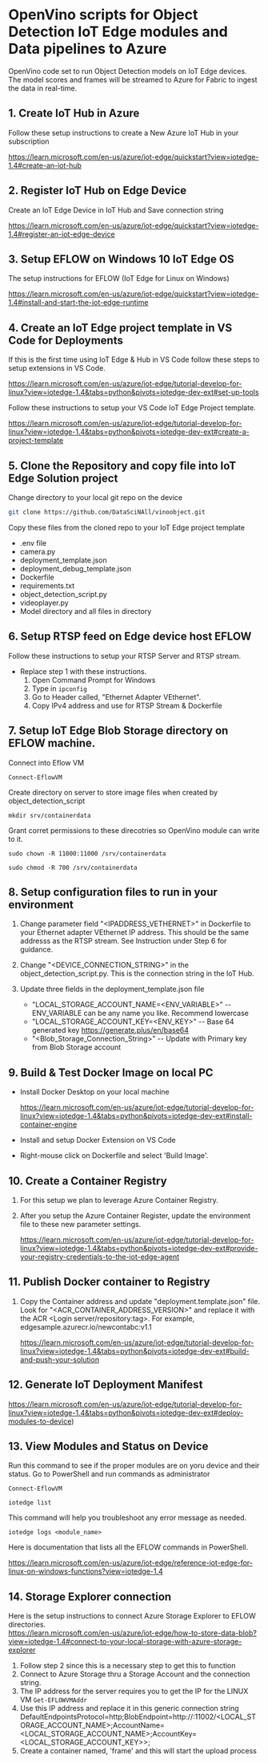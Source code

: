 # OpenVino scripts for Object Detection IoT Edge modules and Data pipelines to Azure

OpenVino code set to run Object Detection models on IoT Edge devices.  The model scores and frames will be streamed to Azure for Fabric to ingest the data in real-time.

## 1. Create IoT Hub in Azure

Follow these setup instructions to create a New Azure IoT Hub in your subscription

https://learn.microsoft.com/en-us/azure/iot-edge/quickstart?view=iotedge-1.4#create-an-iot-hub

## 2. Register IoT Hub on Edge Device

Create an IoT Edge Device in IoT Hub and Save connection string

https://learn.microsoft.com/en-us/azure/iot-edge/quickstart?view=iotedge-1.4#register-an-iot-edge-device 

## 3. Setup EFLOW on Windows 10 IoT Edge OS

 The setup instructions for EFLOW (IoT Edge for Linux on Windows)

 https://learn.microsoft.com/en-us/azure/iot-edge/quickstart?view=iotedge-1.4#install-and-start-the-iot-edge-runtime

## 4. Create an IoT Edge project template in VS Code for Deployments

 If this is the first time using IoT Edge & Hub in VS Code follow these steps to setup extensions in VS Code.

 https://learn.microsoft.com/en-us/azure/iot-edge/tutorial-develop-for-linux?view=iotedge-1.4&tabs=python&pivots=iotedge-dev-ext#set-up-tools

Follow these instructions to setup your VS Code IoT Edge Project template.

https://learn.microsoft.com/en-us/azure/iot-edge/tutorial-develop-for-linux?view=iotedge-1.4&tabs=python&pivots=iotedge-dev-ext#create-a-project-template 

## 5. Clone the Repository and copy file into IoT Edge Solution project

Change directory to your local git repo on the device

```bash
git clone https://github.com/DataSciNAll/vinoobject.git
```

Copy these files from the cloned repo to your IoT Edge project template
* .env file
* camera.py
* deployment_template.json
* deployment_debug_template.json
* Dockerfile
* requirements.txt
* object_detection_script.py
* videoplayer.py
* Model directory and all files in directory

## 6. Setup RTSP feed on Edge device host EFLOW

Follow these instructions to setup your RTSP Server and RTSP stream.  

* Replace step 1 with these instructions.  
    1. Open Command Prompt for Windows
    2. Type in ```ipconfig```
    3. Go to Header called, "Ethernet Adapter VEthernet".
    4. Copy IPv4 address and use for RTSP Stream & Dockerfile

## 7. Setup IoT Edge Blob Storage directory on EFLOW machine.

Connect into Eflow VM
```
Connect-EflowVM
```

Create directory on server to store image files when created by object_detection_script
```
mkdir srv/containerdata
```

Grant corret permissions to these direcotries so OpenVino module can write to it.
```	
sudo chown -R 11000:11000 /srv/containerdata
```
```
sudo chmod -R 700 /srv/containerdata
```

## 8. Setup configuration files to run in your environment
1. Change parameter field "<IPADDRESS_VETHERNET>" in Dockerfile to your Ethernet adapter VEthernet IP address.  This should be the same addresss as the RTSP stream.  See Instruction under Step 6 for guidance.

2. Change "<DEVICE_CONNECTION_STRING>" in the object_detection_script.py.  This is the connection string in the IoT Hub.
3. Update three fields in the deployment_template.json file
    * "LOCAL_STORAGE_ACCOUNT_NAME=<ENV_VARIABLE>" -- ENV_VARIABLE can be any name you like.  Recommend lowercase
    * "LOCAL_STORAGE_ACCOUNT_KEY=<ENV_KEY>"  -- Base 64 generated key https://generate.plus/en/base64 
    * "<Blob_Storage_Connection_String>" -- Update with Primary key from Blob Storage account

## 9. Build & Test Docker Image on local PC

* Install Docker Desktop on your local machine

    https://learn.microsoft.com/en-us/azure/iot-edge/tutorial-develop-for-linux?view=iotedge-1.4&tabs=python&pivots=iotedge-dev-ext#install-container-engine

* Install and setup Docker Extension on VS Code

* Right-mouse click on Dockerfile and select 'Build Image'.

## 10. Create a Container Registry

1. For this setup we plan to leverage Azure Container Registry.

2. After you setup the Azure Container Register, update the environment file to these new parameter settings.

    https://learn.microsoft.com/en-us/azure/iot-edge/tutorial-develop-for-linux?view=iotedge-1.4&tabs=python&pivots=iotedge-dev-ext#provide-your-registry-credentials-to-the-iot-edge-agent


## 11. Publish Docker container to Registry

1. Copy the Container address and update "deployment.template.json" file.  Look for "<ACR_CONTAINER_ADDRESS_VERSION>" and replace it with the ACR <Login server/repository:tag>.  For example, edgesample.azurecr.io/newcontabc:v1.1

    https://learn.microsoft.com/en-us/azure/iot-edge/tutorial-develop-for-linux?view=iotedge-1.4&tabs=python&pivots=iotedge-dev-ext#build-and-push-your-solution 

## 12. Generate IoT Deployment Manifest

https://learn.microsoft.com/en-us/azure/iot-edge/tutorial-develop-for-linux?view=iotedge-1.4&tabs=python&pivots=iotedge-dev-ext#deploy-modules-to-device)

## 13. View Modules and Status on Device

Run this command to see if the proper modules are on yoru device and their status.  Go to PowerShell and run commands as administrator

```
Connect-EflowVM

iotedge list
```

This command will help you troubleshoot any error message as needed.  

```
iotedge logs <module_name>
```

Here is documentation that lists all the EFLOW commands in PowerShell.

https://learn.microsoft.com/en-us/azure/iot-edge/reference-iot-edge-for-linux-on-windows-functions?view=iotedge-1.4 

## 14. Storage Explorer connection

Here is the setup instructions to connect Azure Storage Explorer to EFLOW directories.  
    https://learn.microsoft.com/en-us/azure/iot-edge/how-to-store-data-blob?view=iotedge-1.4#connect-to-your-local-storage-with-azure-storage-explorer

1. Follow step 2 since this is a necessary step to get this to function
2. Connect to Azure Storage thru a Storage Account and the connection string.  
3. The IP address for the server requires you to get the IP for the LINUX VM ```Get-EFLOWVMAddr```
4. Use this IP address and replace it in this generic connection string 
    DefaultEndpointsProtocol=http;BlobEndpoint=http://<LINUX VM IP Address>:11002/<LOCAL_STORAGE_ACCOUNT_NAME>;AccountName=<LOCAL_STORAGE_ACCOUNT_NAME>;AccountKey=<LOCAL_STORAGE_ACCOUNT_KEY>>;
5. Create a container named, 'frame' and this will start the upload process